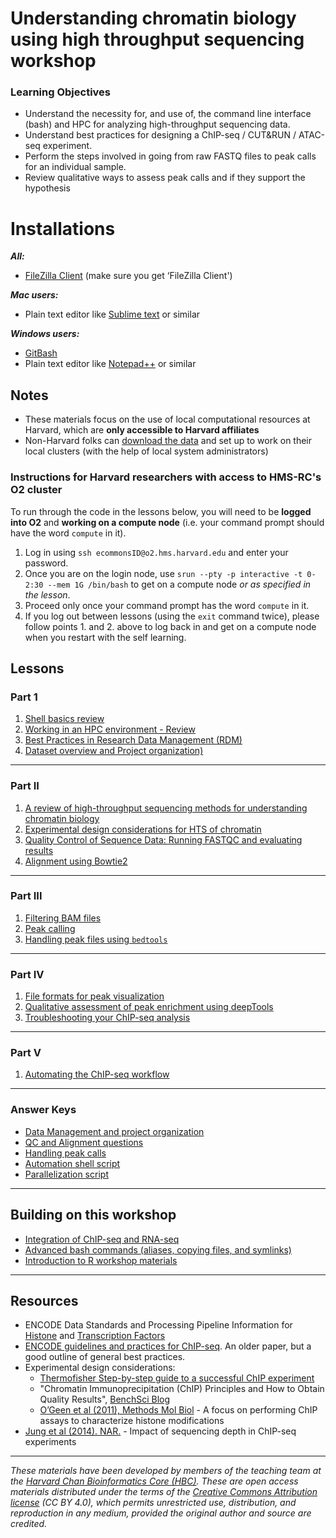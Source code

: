 # Understanding chromatin biology using high throughput sequencing workshop

### Learning Objectives
* Understand the necessity for, and use of, the command line interface (bash) and HPC for analyzing high-throughput sequencing data.
* Understand best practices for designing a ChIP-seq / CUT&RUN / ATAC-seq experiment.
* Perform the steps involved in going from raw FASTQ files to peak calls for an individual sample.
* Review qualitative ways to assess peak calls and if they support the hypothesis

# Installations

***All:***

* [FileZilla Client](https://filezilla-project.org/download.php?type=client) (make sure you get ‘FileZilla Client')

***Mac users:***

* Plain text editor like [Sublime text](http://www.sublimetext.com/) or similar

***Windows users:***

* [GitBash](https://git-scm.com/download/win)
* Plain text editor like [Notepad++](http://notepad-plus-plus.org/) or similar

## Notes
* These materials focus on the use of local computational resources at Harvard, which are **only accessible to Harvard affiliates**
* Non-Harvard folks can [download the data](../lessons/downloading_data.md) and set up to work on their local clusters (with the help of local system administrators)

### Instructions for Harvard researchers with access to HMS-RC's O2 cluster

To run through the code in the lessons below, you will need to be **logged into O2** and **working on a compute node** (i.e. your command prompt should have the word `compute` in it).

1. Log in using `ssh ecommonsID@o2.hms.harvard.edu` and enter your password.
2. Once you are on the login node, use `srun --pty -p interactive -t 0-2:30 --mem 1G /bin/bash` to get on a compute node _or as specified in the lesson_.
3. Proceed only once your command prompt has the word `compute` in it.
4. If you log out between lessons (using the `exit` command twice), please follow points 1. and 2. above to log back in and get on a compute node when you restart with the self learning.

## Lessons

### Part 1 
1. [Shell basics review](https://hbctraining.github.io/Intro-to-rnaseq-hpc-salmon-flipped/lessons/shell_review.html)
1. [Working in an HPC environment - Review](https://hbctraining.github.io/Intro-to-rnaseq-hpc-salmon-flipped/lessons/working_on_HPC_noExercises.html)
1. [Best Practices in Research Data Management (RDM)](https://hbctraining.github.io/Intro-to-rnaseq-hpc-salmon-flipped/lessons/04a_data_organization.html)
1. [Dataset overview and Project organization)](../lessons/02_dataset_and_project_setup.md)
     
***

### Part II
1. [A review of high-throughput sequencing methods for understanding chromatin biology](../lessons/01a_Understanding_chromatin_with_HTS.md)
1. [Experimental design considerations for HTS of chromatin](../lessons/01b_experimental_design_considerations.md)
1. [Quality Control of Sequence Data: Running FASTQC and evaluating results](../lessons/03_QC_FASTQC.md)
1. [Alignment using Bowtie2](../lessons/04_alignment_using_bowtie2.md)

***

### Part III 
1. [Filtering BAM files](../lessons/05_filtering_BAM_files.md)
1. [Peak calling](../lessons/06_peak_calling_macs.md)
1. [Handling peak files using `bedtools`](../lessons/07_handling_peaks_bedtools.md)

***

### Part IV
1. [File formats for peak visualization](../lessons/08_creating_bigwig_files.md)
1. [Qualitative assessment of peak enrichment using deepTools](../lessons/09_data_visualization.md)
1. [Troubleshooting your ChIP-seq analysis](../lessons/troubleshooting_chipseq_partI.md)  

***

### Part V
1. [Automating the ChIP-seq workflow](../lessons/10_automation_new.md) 

***

### Answer Keys

* [Data Management and project organization](../homework/Day1_readme_answerkey.md)
* [QC and Alignment questions](../homework/Day1_answer_key.md)
* [Handling peak calls](../homework/Day2_answer_key.md)
* [Automation shell script](../homework/chipseq_analysis_on_input_file.sh)
* [Parallelization script](../homework/chipseq_run_allfiles.sh)

***
   
## Building on this workshop
* [Integration of ChIP-seq and RNA-seq](../lessons/integrating_rna-seq_and_chip-seq.md)
* [Advanced bash commands (aliases, copying files, and symlinks)](https://hbctraining.github.io/Intro-to-rnaseq-hpc-salmon-flipped/lessons/more_bash_cluster.html)
* [Introduction to R workshop materials](https://hbctraining.github.io/Intro-to-R-flipped/#lessons) 

***

## Resources
* ENCODE Data Standards and Processing Pipeline Information for [Histone](https://www.encodeproject.org/chip-seq/histone/) and [Transcription Factors](https://www.encodeproject.org/chip-seq/transcription_factor/)
* [ENCODE guidelines and practices for ChIP-seq](https://www.ncbi.nlm.nih.gov/pmc/articles/PMC3431496/). An older paper, but a good outline of general best practices.
* Experimental design considerations:
    * [Thermofisher Step-by-step guide to a successful ChIP experiment](https://www.thermofisher.com/us/en/home/life-science/antibodies/antibodies-learning-center/antibodies-resource-library/antibody-application-notes/step-by-step-guide-successful-chip-assays.html)
    * "Chromatin Immunoprecipitation (ChIP) Principles and How to Obtain Quality Results", [BenchSci Blog](https://blog.benchsci.com/chromatin-immunoprecipitation-chip-principles-and-how-to-obtain-quality-results)
    * [O’Geen et al (2011), Methods Mol Biol](https://pubmed.ncbi.nlm.nih.gov/21913086/) - A focus on performing ChIP assays to characterize histone modifications
* [Jung et al (2014). NAR.](https://academic.oup.com/nar/article/42/9/e74/1248114) - Impact of sequencing depth in ChIP-seq experiments 


***
*These materials have been developed by members of the teaching team at the [Harvard Chan Bioinformatics Core (HBC)](http://bioinformatics.sph.harvard.edu/). These are open access materials distributed under the terms of the [Creative Commons Attribution license](https://creativecommons.org/licenses/by/4.0/) (CC BY 4.0), which permits unrestricted use, distribution, and reproduction in any medium, provided the original author and source are credited.*
